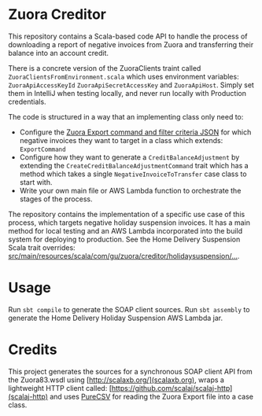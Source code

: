 # Zuora Creditor

This repository contains a Scala-based code API to handle the process of downloading a report of negative invoices from Zuora and transferring their balance into an account credit.

There is a concrete version of the ZuoraClients traint called `ZuoraClientsFromEnvironment.scala` which uses environment variables: `ZuoraApiAccessKeyId` `ZuoraApiSecretAccessKey` and `ZuoraApiHost`. 
Simply set them in IntelliJ when testing locally, and never run locally with Production credentials.
 
The code is structured in a way that an implementing class only need to:

- Configure the [Zuora Export command and filter criteria JSON](https://www.zuora.com/developer/api-reference/#operation/Object_POSTExport) for which negative invoices they want to target in a class which extends: `ExportCommand`
- Configure how they want to generate a `CreditBalanceAdjustment` by extending the `CreateCreditBalanceAdjustmentCommand` trait which has a method which takes a single `NegativeInvoiceToTransfer` case class to start with.
- Write your own main file or AWS Lambda function to orchestrate the stages of the process.
 
The repository contains the implementation of a specific use case of this process, which targets negative holiday suspension invoices. It has a main method for local testing and an AWS Lambda incorporated into the build system for deploying to production. See the Home Delivery Suspension Scala trait overrides: [src/main/resources/scala/com/gu/zuora/creditor/holidaysuspension/...](https://github.com/guardian/zuora-creditor/tree/master/src/main/scala/com/gu/zuora/creditor/holidaysuspension).
 
# Usage

Run `sbt compile` to generate the SOAP client sources.
Run `sbt assembly` to generate the Home Delivery Holiday Suspension AWS Lambda jar.

# Credits

This project generates the sources for a synchronous SOAP client API from the Zuora83.wsdl using [http://scalaxb.org/](scalaxb.org),  wraps a lightweight HTTP client called: [https://github.com/scalaj/scalaj-http](scalaj-http) and uses [PureCSV](https://github.com/melrief/PureCSV) for reading the Zuora Export file into a case class.



